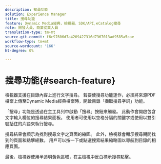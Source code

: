 ```yaml
---
description: 搜尋功能
solution: Experience Manager
title: 搜尋功能
feature: Dynamic Media經典，檢視器，SDK/API,eCatalog搜尋
role: 開發人員，商業從業人員
translation-type: tm+mt
source-git-commit: f6c97606d7a4209427316d7367013ad9585a5cae
workflow-type: tm+mt
source-wordcount: '166'
ht-degree: 0%

---
```



# 搜尋功能{#search-feature}

檢視器支援在目錄內容上進行文字搜尋。 若要使搜尋功能運作，必須將來源PDF檔案上傳至Dynamic Media經典檔案時，開啟目錄「擷取搜尋字詞」功能。

「搜尋」功能是透過在主工具列中啟動「搜尋」按鈕來觸發。 此動作會開啟包含文字輸入欄位的搜尋結果面板。 使用者可使用以空格分隔的關鍵字或使用以雙引號括住的片語來執行搜尋。

搜尋結果會顯示為找到搜尋文字之頁面的縮圖。 此外，檢視器會顯示搜尋期間找到的頁面和點擊總數。 用戶可以按一下或點選搜索結果縮略圖以導航到目錄的相應頁面。

最後，檢視器使用半透明黃色區域，在主檢視中反白標示搜尋點擊。
